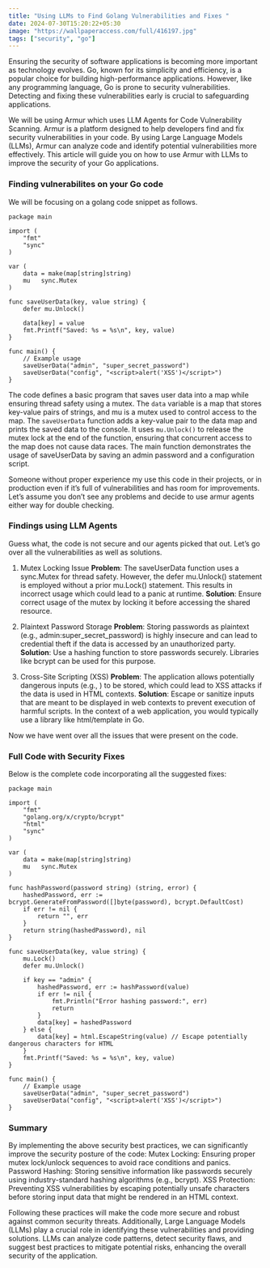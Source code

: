 ```yaml
---
title: "Using LLMs to Find Golang Vulnerabilities and Fixes "
date: 2024-07-30T15:20:22+05:30
image: "https://wallpaperaccess.com/full/416197.jpg"
tags: ["security", "go"]
---
```


Ensuring the security of software applications is becoming more important as technology evolves. Go, known for its simplicity and efficiency, is a popular choice for building high-performance applications. However, like any programming language, Go is prone to security vulnerabilities. Detecting and fixing these vulnerabilities early is crucial to safeguarding applications.

We will be using Armur which uses LLM Agents for Code Vulnerability Scanning. Armur is a platform designed to help developers find and fix security vulnerabilities in your code. By using Large Language Models (LLMs), Armur can analyze code and identify potential vulnerabilities more effectively. This article will guide you on how to use Armur with LLMs to improve the security of your Go applications.

### Finding vulnerabilites on your Go code

We will be focusing on a golang code snippet as follows.

```golang
package main

import (
    "fmt"
    "sync"
)

var (
    data = make(map[string]string)
    mu   sync.Mutex
)

func saveUserData(key, value string) {
    defer mu.Unlock()

    data[key] = value
    fmt.Printf("Saved: %s = %s\n", key, value)
}

func main() {
    // Example usage
    saveUserData("admin", "super_secret_password")
    saveUserData("config", "<script>alert('XSS')</script>")
}
```

The code defines a basic program that saves user data into a map while ensuring thread safety using a mutex. The `data` variable is a map that stores key-value pairs of strings, and mu is a mutex used to control access to the map. The `saveUserData` function adds a key-value pair to the data map and prints the saved data to the console. It uses `mu.Unlock()` to release the mutex lock at the end of the function, ensuring that concurrent access to the map does not cause data races. The main function demonstrates the usage of saveUserData by saving an admin password and a configuration script.

Someone without proper experience my use this code in their projects, or in production even if it’s full of vulnerabilities and has room for improvements. Let’s assume you don’t see any problems and decide to use armur agents either way for double checking.

### Findings using LLM Agents

Guess what, the code is not secure and our agents picked that out. Let’s go over all the vulnerabilities as well as solutions.

1. Mutex Locking Issue
   **Problem**: The saveUserData function uses a sync.Mutex for thread safety. However, the defer mu.Unlock() statement is employed without a prior mu.Lock() statement. This results in incorrect usage which could lead to a panic at runtime.
   **Solution**: Ensure correct usage of the mutex by locking it before accessing the shared resource.

2. Plaintext Password Storage
   **Problem**: Storing passwords as plaintext (e.g., admin:super_secret_password) is highly insecure and can lead to credential theft if the data is accessed by an unauthorized party.
   **Solution**: Use a hashing function to store passwords securely. Libraries like bcrypt can be used for this purpose.

3. Cross-Site Scripting (XSS)
   **Problem**: The application allows potentially dangerous inputs (e.g., <script>alert('XSS')</script>) to be stored, which could lead to XSS attacks if the data is used in HTML contexts.
   **Solution**: Escape or sanitize inputs that are meant to be displayed in web contexts to prevent execution of harmful scripts. In the context of a web application, you would typically use a library like html/template in Go.

Now we have went over all the issues that were present on the code.

### Full Code with Security Fixes

Below is the complete code incorporating all the suggested fixes:

```golang
package main

import (
    "fmt"
    "golang.org/x/crypto/bcrypt"
    "html"
    "sync"
)

var (
    data = make(map[string]string)
    mu   sync.Mutex
)

func hashPassword(password string) (string, error) {
    hashedPassword, err := bcrypt.GenerateFromPassword([]byte(password), bcrypt.DefaultCost)
    if err != nil {
        return "", err
    }
    return string(hashedPassword), nil
}

func saveUserData(key, value string) {
    mu.Lock()
    defer mu.Unlock()

    if key == "admin" {
        hashedPassword, err := hashPassword(value)
        if err != nil {
            fmt.Println("Error hashing password:", err)
            return
        }
        data[key] = hashedPassword
    } else {
        data[key] = html.EscapeString(value) // Escape potentially dangerous characters for HTML
    }
    fmt.Printf("Saved: %s = %s\n", key, value)
}

func main() {
    // Example usage
    saveUserData("admin", "super_secret_password")
    saveUserData("config", "<script>alert('XSS')</script>")
}
```

### Summary

By implementing the above security best practices, we can significantly improve the security posture of the code:
Mutex Locking: Ensuring proper mutex lock/unlock sequences to avoid race conditions and panics.
Password Hashing: Storing sensitive information like passwords securely using industry-standard hashing algorithms (e.g., bcrypt).
XSS Protection: Preventing XSS vulnerabilities by escaping potentially unsafe characters before storing input data that might be rendered in an HTML context.

Following these practices will make the code more secure and robust against common security threats.
Additionally, Large Language Models (LLMs) play a crucial role in identifying these vulnerabilities and providing solutions. LLMs can analyze code patterns, detect security flaws, and suggest best practices to mitigate potential risks, enhancing the overall security of the application.
